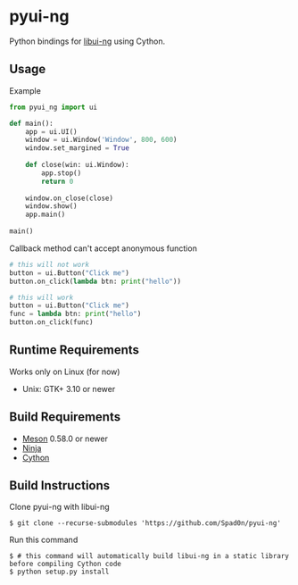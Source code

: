 # pyui-ng

Python bindings for [libui-ng](https://github.com/libui-ng/libui-ng) using Cython.

## Usage

Example
```python
from pyui_ng import ui

def main():
	app = ui.UI()
	window = ui.Window('Window', 800, 600)
	window.set_margined = True
	
	def close(win: ui.Window):
		app.stop()
		return 0
		
	window.on_close(close)
	window.show()
	app.main()
	
main()
```

Callback method can't accept anonymous function
```python
# this will not work
button = ui.Button("Click me")
button.on_click(lambda btn: print("hello"))

# this will work
button = ui.Button("Click me")
func = lambda btn: print("hello")
button.on_click(func)
```

## Runtime Requirements

Works only on Linux (for now)
* Unix: GTK+ 3.10 or newer

## Build Requirements

* [Meson](https://mesonbuild.com/) 0.58.0 or newer
* [Ninja](https://ninja-build.org/)
* [Cython](https://cython.org/)

## Build Instructions

Clone pyui-ng with libui-ng
```
$ git clone --recurse-submodules 'https://github.com/Spad0n/pyui-ng'
```

Run this command
```
$ # this command will automatically build libui-ng in a static library before compiling Cython code
$ python setup.py install
```
